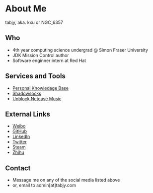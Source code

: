 # About Me
tabjy, aka. kxu or NGC_6357

## Who
- 4th year computing science undergrad @ Simon Fraser University
- JDK Mission Control author
- Software enginner intern at Red Hat

## Services and Tools
- [Personal Knowledage Base](https://wiki.tabjy.com/)
- [Shadowsocks](https://ss.tabjy.com/)
- [Unblock Netease Music](https://www.tabjy.com/svc_unblock_netease.md.html)

## External Links
- [Weibo](https://www.weibo.com/tabjy)
- [GitHub](https://github.com/tabjy)
- [LinkedIn](https://www.linkedin.com/in/kangcheng-xu)
- [Twitter](https://twitter.com/tabjy_)
- [Steam](https://steamcommunity.com/id/tabjy)
- [Zhihu](https://www.zhihu.com/people/tabjy)

## Contact
- Message me on any of the social media listed above
- or, email to admin[at]tabjy.com
